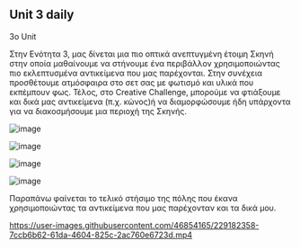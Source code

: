 ## Unit 3 daily
3ο  Unit

Στην Ενότητα 3, μας δίνεται μια πιο οπτικά ανεπτυγμένη έτοιμη Σκηνή στην οποία μαθαίνουμε να στήνουμε ένα περιβάλλον χρησιμοποιώντας πιο εκλεπτυσμένα αντικείμενα που μας παρέχονται. Στην συνέχεια προσθέτουμε ατμόσφαιρα στο σετ σας με φωτισμό και υλικά που εκπέμπουν φως. Τέλος, στο Creative Challenge, μπορούμε να φτιάξουμε και δικά μας αντικείμενα (π.χ. κώνος)ή να διαμορφώσουμε ήδη υπάρχοντα για να διακοσμήσουμε μια περιοχή της Σκηνής.

![image](https://user-images.githubusercontent.com/46854165/229175981-2d230bc6-4be4-4478-be59-2bf612ef1de2.png)

![image](https://user-images.githubusercontent.com/46854165/229176078-c04e40ad-d421-4b8c-8d98-402b3c7a29ce.png)

![image](https://user-images.githubusercontent.com/46854165/229175080-62d3515e-bcac-425c-9014-7a5861c87706.png)

![image](https://user-images.githubusercontent.com/46854165/229175767-d11e8b6b-e250-41f0-9917-88267e066f5e.png)

Παραπάνω φαίνεται το τελικό στήσιμο της πόλης που έκανα χρησιμοποιώντας τα αντικείμενα που μας παρέχονταν και τα δικά μου.

https://user-images.githubusercontent.com/46854165/229182358-7ccb6b62-61da-4604-825c-2ac760e6723d.mp4

